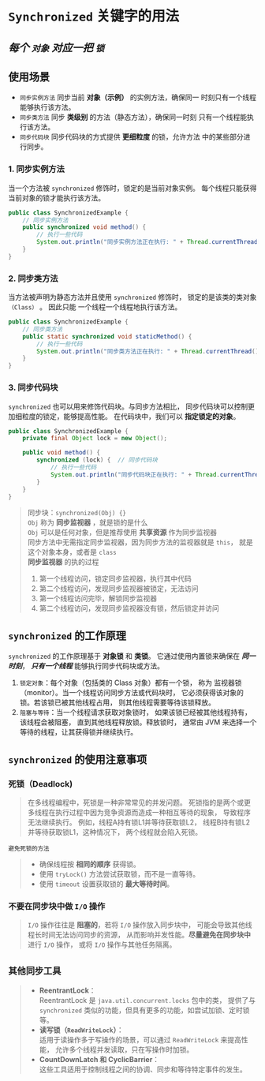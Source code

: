 # `Synchronized` 关键字的用法
## *每个 `对象` 对应一把 `锁`*

## 使用场景

- `同步实例方法` 同步当前 **对象（示例）** 的实例方法，确保同一
时刻只有一个线程能够执行该方法。
- `同步类方法` 同步 **类级别** 的方法（静态方法），确保同一时刻
只有一个线程能执行该方法。
- `同步代码块` 同步代码块的方式提供 **更细粒度** 的锁，允许方法
中的某些部分进行同步。

### 1. 同步实例方法

当一个方法被 `synchronized` 修饰时，锁定的是当前对象实例。
每个线程只能获得当前对象的锁才能执行该方法。

```java
public class SynchronizedExample {
    // 同步实例方法
    public synchronized void method() {
        // 执行一些代码
        System.out.println("同步实例方法正在执行: " + Thread.currentThread().getName());
    }
}
```

### 2. 同步类方法

当方法被声明为静态方法并且使用 `synchronized` 修饰时，
锁定的是该类的类对象 `（Class）` 。
因此只能 一个线程一个线程地执行该方法。

```java
public class SynchronizedExample {
    // 同步类方法
    public static synchronized void staticMethod() {
        // 执行一些代码
        System.out.println("同步类方法正在执行: " + Thread.currentThread().getName());
    }
}
```

### 3. 同步代码块

`synchronized` 也可以用来修饰代码块。与同步方法相比，
同步代码块可以控制更加细粒度的锁定，能够提高性能。
在代码块中，我们可以 **指定锁定的对象**。

```java
public class SynchronizedExample {
    private final Object lock = new Object();

    public void method() {
        synchronized (lock) {  // 同步代码块
            // 执行一些代码
            System.out.println("同步代码块正在执行: " + Thread.currentThread().getName());
        }
    }
}
```

> 同步块：`synchronized(Obj) {}`  
> `Obj` 称为 **同步监视器** ，就是锁的是什么  
> `Obj` 可以是任何对象，但是推荐使用 **共享资源** 作为同步监视器  
> 同步方法中无需指定同步监视器，因为同步方法的监视器就是 `this`，
> 就是这个对象本身，或者是 `class`  
> **同步监视器** 的执的过程  
> 1. 第一个线程访问，锁定同步监视器，执行其中代码
> 2. 第二个线程访问，发现同步监视器被锁定，无法访问
> 3. 第一个线程访问完毕，解锁同步监视器
> 4. 第二个线程访问，发现同步监视器没有锁，然后锁定并访问

## `synchronized` 的工作原理

`synchronized` 的工作原理基于 **对象锁** 和 **类锁**。
它通过使用内置锁来确保在 ***同一时刻***，
***只有一个线程*** 能够执行同步代码块或方法。

1. `锁定对象`：每个对象（包括类的 Class 对象）都有一个锁，
称为 监视器锁（monitor）。当一个线程访问同步方法或代码块时，
它必须获得该对象的锁。若该锁已被其他线程占用，
则其他线程需要等待该锁释放。
2. `阻塞与等待`：当一个线程请求获取对象锁时，
如果该锁已经被其他线程持有，该线程会被阻塞，
直到其他线程释放锁。释放锁时，
通常由 JVM 来选择一个等待的线程，让其获得锁并继续执行。

## `synchronized` 的使用注意事项

### **死锁（Deadlock)**
>在多线程编程中，死锁是一种非常常见的并发问题。
> 死锁指的是两个或更多线程在执行过程中因为竞争资源而造成一种相互等待的现象，
> 导致程序无法继续执行。 例如，线程A持有锁L1并等待获取锁L2，
> 线程B持有锁L2并等待获取锁L1，这种情况下，
> 两个线程就会陷入死锁。

`避免死锁的方法`
> - 确保线程按 **相同的顺序** 获得锁。
> - 使用 `tryLock()` 方法尝试获取锁，而不是一直等待。
> - 使用 `timeout` 设置获取锁的 **最大等待时间**。

### **不要在同步块中做 `I/O` 操作**
> `I/O` 操作往往是 **阻塞的**，若将 `I/O` 操作放入同步块中，
> 可能会导致其他线程长时间无法访问同步的资源，
> 从而影响并发性能。**尽量避免在同步块中** 进行 `I/O` 操作，
> 或将 `I/O` 操作与其他任务隔离。

## **`其他同步工具`**

> - **ReentrantLock**：  
ReentrantLock 是 `java.util.concurrent.locks` 包中的类，
提供了与 `synchronized` 类似的功能，但具有更多的功能，如尝试加锁、定时锁等。
> - **读写锁（`ReadWriteLock`）**：  
适用于读操作多于写操作的场景，可以通过 `ReadWriteLock` 来提高性能，
允许多个线程并发读取，只在写操作时加锁。
> - **CountDownLatch 和 CyclicBarrier**：  
这些工具适用于控制线程之间的协调、同步和等待特定事件的发生。
